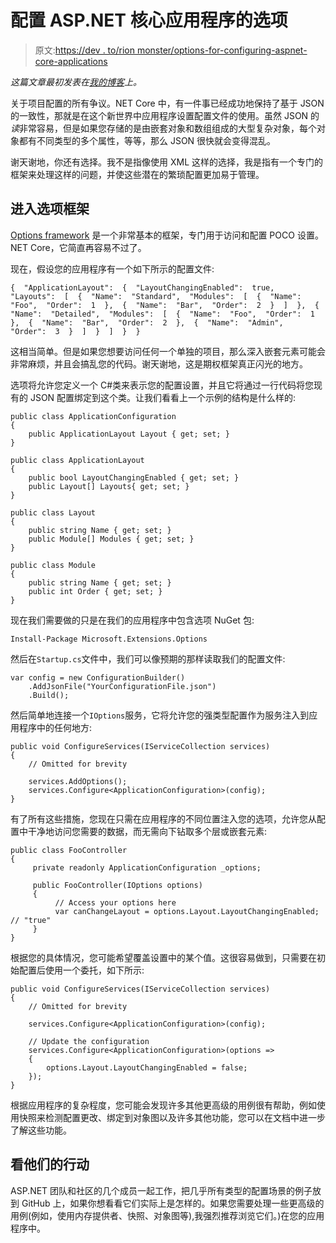 # 配置 ASP.NET 核心应用程序的选项

> 原文:[https://dev . to/rion monster/options-for-configuring-aspnet-core-applications](https://dev.to/rionmonster/options-for-configuring-aspnet-core-applications)

*这篇文章最初发表在[我的博客](http://rion.io)上。*

关于项目配置的所有争议。NET Core 中，有一件事已经成功地保持了基于 JSON 的一致性，那就是在这个新世界中应用程序设置配置文件的使用。虽然 JSON 的*读*非常容易，但是如果您存储的是由嵌套对象和数组组成的大型复杂对象，每个对象都有不同类型的多个属性，等等，那么 JSON 很快就会变得混乱。

谢天谢地，你还有选择。我不是指像使用 XML 这样的选择，我是指有一个专门的框架来处理这样的问题，并使这些潜在的繁琐配置更加易于管理。

## [](#enter-the-options-framework)进入选项框架

[Options framework](https://github.com/aspnet/Options) 是一个非常基本的框架，专门用于访问和配置 POCO 设置。NET Core，它简直再容易不过了。

现在，假设您的应用程序有一个如下所示的配置文件:

```
{  "ApplicationLayout":  {  "LayoutChangingEnabled":  true,  "Layouts":  [  {  "Name":  "Standard",  "Modules":  [  {  "Name":  "Foo",  "Order":  1  },  {  "Name":  "Bar",  "Order":  2  }  ]  },  {  "Name":  "Detailed",  "Modules":  [  {  "Name":  "Foo",  "Order":  1  },  {  "Name":  "Bar",  "Order":  2  },  {  "Name":  "Admin",  "Order":  3  }  ]  }  ]  }  } 
```

这相当简单。但是如果您想要访问任何一个单独的项目，那么深入嵌套元素可能会非常麻烦，并且会搞乱您的代码。谢天谢地，这是期权框架真正闪光的地方。

选项将允许您定义一个 C#类来表示您的配置设置，并且它将通过一行代码将您现有的 JSON 配置绑定到这个类。让我们看看上一个示例的结构是什么样的:

```
public class ApplicationConfiguration
{
    public ApplicationLayout Layout { get; set; }            
}

public class ApplicationLayout
{
    public bool LayoutChangingEnabled { get; set; }
    public Layout[] Layouts{ get; set; }
}

public class Layout
{
    public string Name { get; set; }
    public Module[] Modules { get; set; }
}

public class Module
{
    public string Name { get; set; }
    public int Order { get; set; }
} 
```

现在我们需要做的只是在我们的应用程序中包含选项 NuGet 包:

```
Install-Package Microsoft.Extensions.Options 
```

然后在`Startup.cs`文件中，我们可以像预期的那样读取我们的配置文件:

```
var config = new ConfigurationBuilder()
    .AddJsonFile("YourConfigurationFile.json")
    .Build(); 
```

然后简单地连接一个`IOptions`服务，它将允许您的强类型配置作为服务注入到应用程序中的任何地方:

```
public void ConfigureServices(IServiceCollection services)
{
    // Omitted for brevity

    services.AddOptions();
    services.Configure<ApplicationConfiguration>(config);
} 
```

有了所有这些措施，您现在只需在应用程序的不同位置注入您的选项，允许您从配置中干净地访问您需要的数据，而无需向下钻取多个层或嵌套元素:

```
public class FooController
{
     private readonly ApplicationConfiguration _options;

     public FooController(IOptions options)
     {
          // Access your options here 
          var canChangeLayout = options.Layout.LayoutChangingEnabled; // "true"
     }
} 
```

根据您的具体情况，您可能希望覆盖设置中的某个值。这很容易做到，只需要在初始配置后使用一个委托，如下所示:

```
public void ConfigureServices(IServiceCollection services)
{
    // Omitted for brevity

    services.Configure<ApplicationConfiguration>(config);

    // Update the configuration
    services.Configure<ApplicationConfiguration>(options =>
    {
        options.Layout.LayoutChangingEnabled = false;
    });
} 
```

根据应用程序的复杂程度，您可能会发现许多其他更高级的用例很有帮助，例如使用快照来检测配置更改、绑定到对象图以及许多其他功能，您可以在文档中进一步了解这些功能。

## [](#see-them-in-action)看他们的行动

ASP.NET 团队和社区的几个成员一起工作，把几乎所有类型的配置场景的例子放到 GitHub 上，如果你想看看它们实际上是怎样的。如果您需要处理一些更高级的用例(例如，使用内存提供者、快照、对象图等),我强烈推荐浏览它们。)在您的应用程序中。